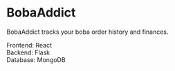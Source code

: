 # BobaAddict
BobaAddict tracks your boba order history and finances.

Frontend: React \
Backend: Flask \
Database: MongoDB
